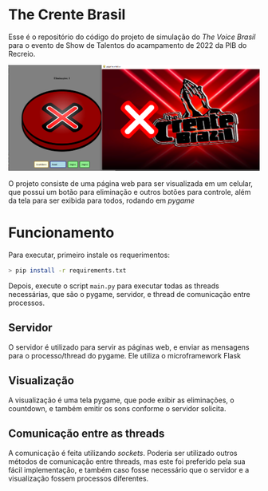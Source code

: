 # The Crente Brasil

Esse é o repositório do código do projeto de simulação do *The Voice Brasil*
para o evento de Show de Talentos do acampamento de 2022 da PIB do Recreio.

![](.\docs\imagem-readme.md.png)

O projeto consiste de uma página web para ser visualizada em um celular, 
que possui um botão para eliminação e outros botões para controle, além
da tela para ser exibida para todos, rodando em *pygame*

# Funcionamento

Para executar, primeiro instale os requerimentos:

```bash
> pip install -r requirements.txt
```

Depois, execute o script `main.py` para executar todas as threads necessárias,
que são o pygame, servidor, e thread de comunicação entre processos.

## Servidor

O servidor é utilizado para servir as páginas web, e enviar as mensagens para 
o processo/thread do pygame. Ele utiliza o microframework Flask

## Visualização

A visualização é uma tela pygame, que pode exibir as eliminações, o countdown,
e também emitir os sons conforme o servidor solicita.

## Comunicação entre as threads

A comunicação é feita utilizando *sockets*. Poderia ser utilizado outros métodos
de comunicação entre threads, mas este foi preferido pela sua fácil implementação,
e também caso fosse necessário que o servidor e a visualização fossem processos
diferentes.